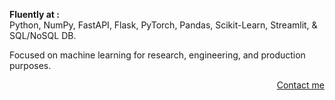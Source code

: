 <p align="Left">
 <b>Fluently at :</b><br>
 Python, NumPy, FastAPI, Flask, PyTorch, Pandas, Scikit-Learn, Streamlit, & SQL/NoSQL DB.
</p>

<p align="Left">
 Focused on machine learning for research, engineering, and production purposes.
</p>

<p align="right">
 <a href="https://t.me/rakhid16" target="blank">Contact me</a>
</p>
